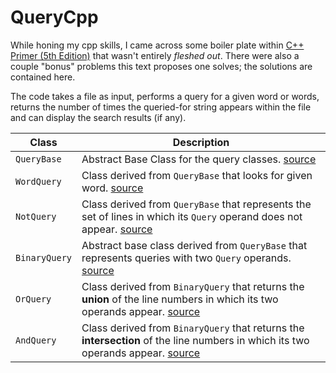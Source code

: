 # QueryCpp

While honing my cpp skills, I came across some boiler plate within [C++ Primer (5th Edition)](https://www.amazon.com/Primer-5th-Stanley-B-Lippman/dp/0321714113/ref=sr_1_1?ie=UTF8&qid=1523940885&sr=8-1&keywords=c%2B%2B+primer) that wasn't entirely _fleshed out_. There were also a couple "bonus" problems this text proposes one solves; the solutions are contained here. 

The code takes a file as input, performs a query for a given word or words, returns the number of times the queried-for string
appears within the file and can display the search results (if any).

| Class | Description |
|---|---|
| ```QueryBase``` | Abstract Base Class for the query classes. [source](https://github.com/ericdeansanchez/QueryCpp/blob/dd77e519c986abebc67a100c64d2898a12d35476/Query.cpp#L129) |
|```WordQuery``` | Class derived from ```QueryBase``` that looks for given word. [source](https://github.com/ericdeansanchez/QueryCpp/blob/dd77e519c986abebc67a100c64d2898a12d35476/Query.cpp#L145)|
| ```NotQuery```| Class derived from ```QueryBase``` that represents the set of lines in which its ```Query``` operand does not appear. [source](https://github.com/ericdeansanchez/QueryCpp/blob/dd77e519c986abebc67a100c64d2898a12d35476/Query.cpp#L270) |
| ```BinaryQuery```| Abstract base class derived from ```QueryBase``` that represents queries with two ```Query``` operands. [source](https://github.com/ericdeansanchez/QueryCpp/blob/dd77e519c986abebc67a100c64d2898a12d35476/Query.cpp#L194)|
| ```OrQuery```| Class derived from ```BinaryQuery``` that returns the **union** of the line numbers in which its two operands appear. [source](https://github.com/ericdeansanchez/QueryCpp/blob/dd77e519c986abebc67a100c64d2898a12d35476/Query.cpp#L246) |
|```AndQuery```| Class derived from ```BinaryQuery``` that returns the **intersection** of the line numbers in which its two operands appear. [source](https://github.com/ericdeansanchez/QueryCpp/blob/dd77e519c986abebc67a100c64d2898a12d35476/Query.cpp#L218) |
